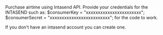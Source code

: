 Purchase airtime using Intasend API. 
Provide your credentials for the INTASEND such as: 
        $consumerKey = "xxxxxxxxxxxxxxxxxxxxxxx";     
        $consumerSecret = "xxxxxxxxxxxxxxxxxxxxxxxxx"; 
    for the code to work. 
    
If you don't have an intasend account you can create one.